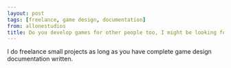 ```yaml
---
layout: post
tags: [freelance, game design, documentation]
from: allonestudios
title: Do you develop games for other people too, I might be looking for someone
---
```

I do freelance small projects as long as you have complete game design documentation written.
